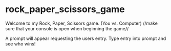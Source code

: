 # rock_paper_scissors_game

Welcome to my Rock, Paper, Scissors game. (You vs. Computer)
//make sure that your console is open when beginning the game//

A prompt will appear requesting the users entry.
Type entry into prompt and see who wins!

